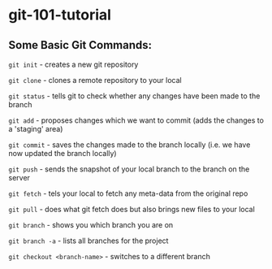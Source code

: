 # git-101-tutorial

## Some Basic Git Commands:

`git init` - creates a new git repository

`git clone` - clones a remote repository to your local

`git status` - tells git to check whether any changes have been made to the branch

`git add` - proposes changes which we want to commit (adds the changes to a 'staging' area)

`git commit` - saves the changes made to the branch locally (i.e. we have now updated the branch locally)

`git push` - sends the snapshot of your local branch to the branch on the server

`git fetch` - tels your local to fetch any meta-data from the original repo

`git pull` - does what git fetch does but also brings new files to your local

`git branch` - shows you which branch you are on

`git branch -a` - lists all branches for the project

`git checkout <branch-name>` - switches to a different branch